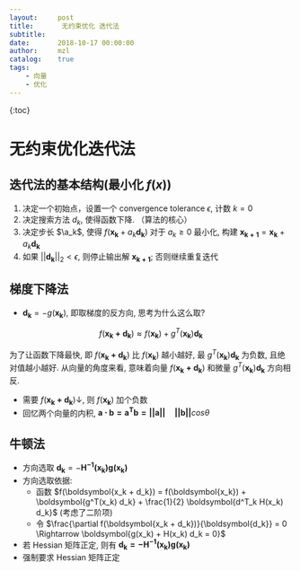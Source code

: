 ```yaml
---
layout:     post
title:       无约束优化 迭代法
subtitle:   
date:       2018-10-17 00:00:00
author:     mzl
catalog:    true
tags:
    - 向量
    - 优化
---
```


{:toc}

#  无约束优化迭代法

##  迭代法的基本结构(最小化 $f(x)$)

1. 决定一个初始点，设置一个 convergence tolerance $\epsilon$, 计数 $k=0$
2. 决定搜索方法 $d_k$, 使得函数下降. （算法的核心）
3. 决定步长 $\a_k$, 使得 $f(\boldsymbol{x_k} + a_k \boldsymbol{d_k})$ 对于 $a_k \ge 0$  最小化, 构建 $\boldsymbol{x_{k+1}} = \boldsymbol{x_k} + a_k \boldsymbol{d_k}$
4. 如果 $||\boldsymbol{d_k}||_2 \lt \epsilon$, 则停止输出解 $\boldsymbol{x_{k+1}}$; 否则继续重复迭代

## 梯度下降法

- $\boldsymbol{d_k} = - g(\boldsymbol{x_k})$, 即取梯度的反方向, 思考为什么这么取?

$$
f(\boldsymbol{x_k + d_k}) \approx f(\boldsymbol{x_k}) + g^T(\boldsymbol{x_k}) \boldsymbol{d_k}
$$

为了让函数下降最快, 即 $f(\boldsymbol{x_k + d_k})$ 比 $f(\boldsymbol{x_k})$ 越小越好, 最 $g^T(\boldsymbol{x_k}) \boldsymbol{d_k}$ 为负数, 且绝对值越小越好.
从向量的角度来看, 意味着向量 $f(\boldsymbol{x_k + d_k})$ 和微量 $g^T(\boldsymbol{x_k}) \boldsymbol{d_k}$ 方向相反.

- 需要 $f(\boldsymbol{x_k + d_k}) \downarrow$, 则 $f(\boldsymbol{x_k})$ 加个负数
- 回忆两个向量的内积, $\boldsymbol{a \cdot b = a^T b = ||a|| \quad ||b||} cos \theta$

## 牛顿法

- 方向选取 $\boldsymbol{d_k} = - \boldsymbol{H^{-1}(x_k) g(x_k)}$
- 方向选取依据:
    * 函数 $f(\boldsymbol{x_k + d_k}) = f(\boldsymbol{x_k}) + \boldsymbol{g^T(x_k) d_k} + \frac{1}{2} \boldsymbol{d^T_k H(x_k) d_k}$ (考虑了二阶项)
    * 令 $\frac{\partial f(\boldsymbol{x_k + d_k})}{\boldsymbol{d_k}} = 0 \Rightarrow \boldsymbol{g(x_k) + H(x_k) d_k = 0}$
- 若 Hessian 矩阵正定, 则有 $\boldsymbol{d_k = - H^{-1}(x_k) g(x_k)}$
- 强制要求 Hessian 矩阵正定 
